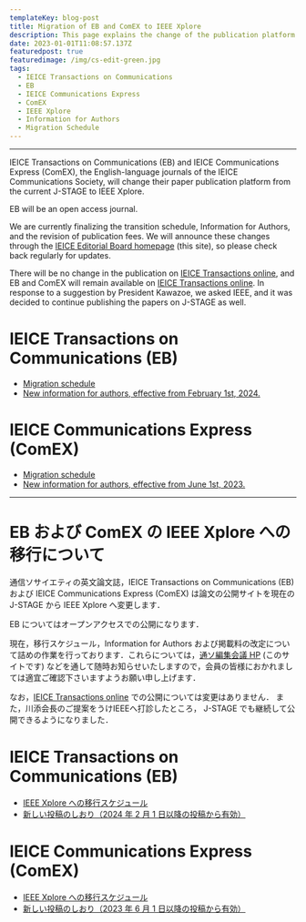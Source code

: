 ```yaml
---
templateKey: blog-post
title: Migration of EB and ComEX to IEEE Xplore
description: This page explains the change of the publication platform of two IEICE English-language journals, EB and ComEX, from the current J-STAGE to IEEE Xplore.
date: 2023-01-01T11:08:57.137Z
featuredpost: true
featuredimage: /img/cs-edit-green.jpg
tags:
  - IEICE Transactions on Communications
  - EB
  - IEICE Communications Express
  - ComEX
  - IEEE Xplore
  - Information for Authors
  - Migration Schedule
---
```


---

IEICE Transactions on Communications (EB) and IEICE Communications Express (ComEX), the English-language journals of the IEICE Communications Society, will change their paper publication platform from the current J-STAGE to IEEE Xplore.

EB will be an open access journal.

We are currently finalizing the transition schedule, Information for Authors, and the revision of publication fees. We will announce these changes through the [IEICE Editorial Board homepage](https://www.ieice.org/cs/cs-edit/en/) (this site), so please check back regularly for updates.

There will be no change in the publication on [IEICE Transactions online](https://search.ieice.org/bin/index.php?category=B&lang=E&curr=1), and EB and ComEX will remain available on [IEICE Transactions online](https://search.ieice.org/bin/index.php?category=B&lang=E&curr=1).
In response to a suggestion by President Kawazoe, we asked IEEE, and it was decided to continue publishing the papers on J-STAGE as well.

# IEICE Transactions on Communications (EB)

- [Migration schedule](/xplore/EB-Migration-Schedule)
- [New information for authors, effective from February 1st, 2024.](/xplore/EB-Information-for-Authors/)

# IEICE Communications Express (ComEX)

- [Migration schedule](/xplore/ComEX-Migration-Schedule)
- [New information for authors, effective from June 1st, 2023.](/xplore/ComEX-Information-for-Authors/)

---

# EB および ComEX の IEEE Xplore への移行について

通信ソサイエティの英文論文誌，IEICE Transactions on Communications (EB) および IEICE Communications Express (ComEX) は論文の公開サイトを現在の J-STAGE から IEEE Xplore へ変更します．

EB についてはオープンアクセスでの公開になります．

現在，移行スケジュール，Information for Authors および掲載料の改定について詰めの作業を行っております．これらについては，[通ソ編集会議 HP](https://www.ieice.org/cs/cs-edit/en/) (このサイトです) などを通して随時お知らせいたしますので，会員の皆様におかれましては適宜ご確認下さいますようお願い申し上げます．

なお，[IEICE Transactions online](https://www.ieice.org/jpn_r/transactions/transactions_online/index.html) での公開については変更はありません．
また，川添会長のご提案をうけIEEEへ打診したところ， J-STAGE でも継続して公開できるようになりました．

# IEICE Transactions on Communications (EB)

- [IEEE Xplore への移行スケジュール](/xplore/EB-Migration-Schedule/)
- [新しい投稿のしおり（2024 年 2 月 1 日以降の投稿から有効）](/xplore/EB-Information-for-Authors/)

# IEICE Communications Express (ComEX)

- [IEEE Xplore への移行スケジュール](/xplore/ComEX-Migration-Schedule/)
- [新しい投稿のしおり（2023 年 6 月 1 日以降の投稿から有効）](/xplore/ComEX-Information-for-Authors/)
